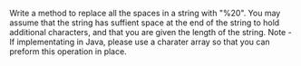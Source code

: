 Write a method to replace all the spaces in a string with "%20". You may assume that the string has suffient space at the end of the string to hold additional characters, and that you are given the length of the string. Note - If implementating in Java, please use a charater array so that you can preform this operation in place.